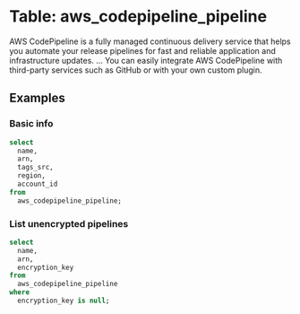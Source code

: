 # Table: aws_codepipeline_pipeline

AWS CodePipeline is a fully managed continuous delivery service that helps you automate your release pipelines for fast and reliable application and infrastructure updates. ... You can easily integrate AWS CodePipeline with third-party services such as GitHub or with your own custom plugin.

## Examples

### Basic info

```sql
select
  name,
  arn,
  tags_src,
  region,
  account_id
from
  aws_codepipeline_pipeline;
```

### List unencrypted pipelines

```sql
select
  name,
  arn,
  encryption_key
from
  aws_codepipeline_pipeline
where
  encryption_key is null;
```
